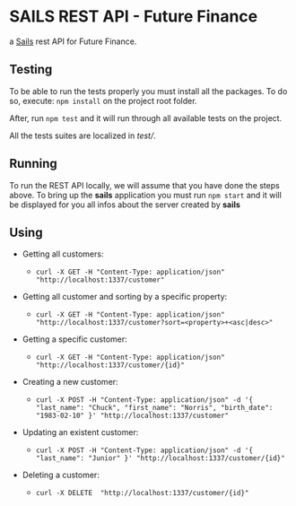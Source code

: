 # SAILS REST API - Future Finance

a [Sails](http://sailsjs.org) rest API for Future Finance.
 
## Testing
To be able to run the tests properly you must install all the packages. To do so, execute: `npm install` on the 
project root folder.

After, run `npm test` and it will run through all available tests on the project.
 
All the tests suites are localized in _test/_. 

## Running
To run the REST API locally, we will assume that you have done the steps above. 
To bring up the __sails__  application you must run `npm start` and it will be displayed 
for you all infos about the server created by __sails__ 

## Using

 - Getting all customers: 
    - `curl -X GET -H "Content-Type: application/json" "http://localhost:1337/customer"`
 
 - Getting all customer and sorting by a specific property:
    - `curl -X GET -H "Content-Type: application/json" "http://localhost:1337/customer?sort=<property>+<asc|desc>"`  
  
 - Getting a specific customer:
    - `curl -X GET -H "Content-Type: application/json" "http://localhost:1337/customer/{id}"`
 
 - Creating a new customer:
    - `curl -X POST -H "Content-Type: application/json" -d '{
        "last_name": "Chuck",
        "first_name": "Norris",
        "birth_date": "1983-02-10"
      }' "http://localhost:1337/customer"`

 - Updating an existent customer:
    - `curl -X POST -H "Content-Type: application/json" -d '{
         "last_name": "Junior"
       }' "http://localhost:1337/customer/{id}"`
        
 - Deleting a customer: 
    - `curl -X DELETE  "http://localhost:1337/customer/{id}"`
    
    
